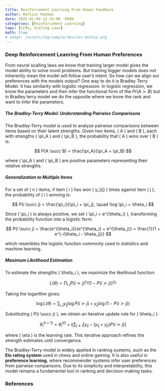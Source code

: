 ```yaml
---
title: Reinforcement Learning From Human Feedback
author: Hafizur Rahman
date: 2025-01-04 22:33:00 -0500 
categories: [Reinforcement Learning]
tags: [LLMs, Scaling Laws]
math: true
# image: /assets/img/sample/devices-mockup.png
---
```


<!-- 
## Titles

---

# H1

<h2 data-toc-skip>H2</h2>

<h3 data-toc-skip>H3</h3>

<h4>H4</h4>

--- -->

### Deep Reinforcement Leanring From Human Preferences

From neural scalling laws we know that training larger model gives the model ability to solve novel problems. But training bigger models does not inherently mean the model will follow user’s intent. So how can we align our preferences with the models output?  One way to do it is Bradley Terry Model. It has similarity with logistic regression. In logistic regression, we know the parameters and then infer the functional form of the $Pr(A≻B)$ but in Bradley terry model we do the opposite where we know the rank and want to infer the parameters.

##### The Bradley-Terry Model: Understanding Pairwise Comparisons  

The Bradley-Terry model is used to analyze pairwise comparisons between items based on their latent strengths. Given two items, \( A \) and \( B \), each with strengths \( \pi_A \) and \( \pi_B \), the probability that \( A \) wins over \( B \) is:  

$$
P(A \succ B) = \frac{\pi_A}{\pi_A + \pi_B}
$$  

where \( \pi_A \) and \( \pi_B \) are positive parameters representing their relative strengths.  

##### Generalization to Multiple Items  

For a set of \( n \) items, if item \( i \) has won \( y_{ij} \) times against item \( j \), the probability of \( i \) winning is:  

$$
P(i \succ j) = \frac{\pi_i}{\pi_i + \pi_j}, \quad \log \pi_i = \theta_i
$$  

Since \( \pi_i \) is always positive, we set \( \pi_i = e^{\theta_i} \), transforming the probability function into a logistic form:  

$$
P(i \succ j) = \frac{e^{\theta_i}}{e^{\theta_i} + e^{\theta_j}} = \frac{1}{1 + e^{-(\theta_i - \theta_j)}}
$$  

which resembles the logistic function commonly used in statistics and machine learning.  

##### Maximum Likelihood Estimation  

To estimate the strengths \( \theta_i \), we maximize the likelihood function:  

$$
L(\theta) = \prod_{i,j} P(i \succ j)^{y_{ij}} (1 - P(i \succ j))^{y_{ji}}
$$  

Taking the logarithm gives:  

$$
\log L(\theta) = \sum_{i,j} y_{ij} \log P(i \succ j) + y_{ji} \log (1 - P(i \succ j))
$$  

Substituting \( P(i \succ j) \), we obtain an iterative update rule for \( \theta_i \):  

$$
\theta_i^{(t+1)} = \theta_i^{(t)} + \eta \sum_{j \neq i} \left[ y_{ij} - (y_{ij} + y_{ji}) P(i \succ j) \right]
$$  

where \( \eta \) is the learning rate. This iterative approach refines the strength estimates until convergence.  


The Bradley-Terry model is widely applied in ranking systems, such as the **Elo rating system** used in chess and online gaming. It is also useful in **preference learning**, where recommender systems infer user preferences from pairwise comparisons. Due to its simplicity and interpretability, this model remains a fundamental tool in ranking and decision-making tasks.  




### References